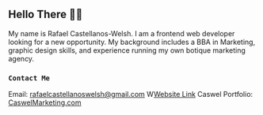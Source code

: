 ## Hello There 👋🏽

My name is Rafael Castellanos-Welsh. I am a frontend web developer looking for a new opportunity. My background includes a BBA in Marketing, graphic design skills, and experience running my own botique marketing agency.

### `Contact Me`

Email: rafaelcastellanoswelsh@gmail.com
W[Website Link](https://www.rafaelcastellanoswelsh.com)
Caswel Portfolio: [CaswelMarketing.com](https://caswelmarketing.com)
